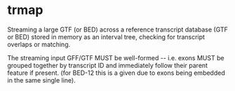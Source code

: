 # trmap
Streaming a large GTF (or BED) across a reference transcript database 
(GTF or BED) stored in memory as an interval tree, 
checking for transcript overlaps or matching.

The streaming input GFF/GTF MUST be well-formed -- i.e. exons MUST 
be grouped together by transcript ID and immediately follow
their parent feature if present. (for BED-12 this is a given
due to exons being embedded in the same single line).


